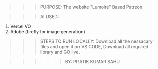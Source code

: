 >>>PURPOSE:
The website "Lumoire" Based Patreon.

>>>AI USED:
1. Vercel VO
2. Adobe (firefly for image generation)

>>>STEPS TO RUN LOCALLY:
Download all the nessacary files and open it on VS CODE, Download all required library and GO live.

>>>>>BY: PRATIK KUMAR SAHU